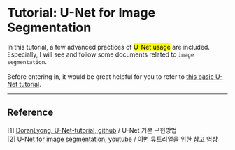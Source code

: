 # Tutorial: U-Net for Image Segmentation 
In this tutorial, a few advanced practices of <mark>U-Net usage</mark> are included.<br/>
Especially, I will see and follow some documents related to ```image segmentation```.<br/>
<br/>
Before entering in, it would be great helpful for you to refer to [this basic U-Net tutorial](https://github.com/DoranLyong/U-NET-tutorial).<br/>



***
## Reference 
[1] [DoranLyong, U-Net-tutorial, github](https://github.com/DoranLyong/U-NET-tutorial) / U-Net 기본 구현방법 <br/>
[2] [U-Net for image segmentation, youtube](https://youtube.com/playlist?list=PLZsOBAyNTZwbR08R959iCvYT3qzhxvGOE) / 이번 튜토리얼을 위한 참고 영상 <br/>
